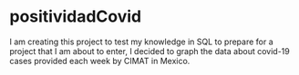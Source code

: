 # positividadCovid
  I am creating this project to test my knowledge in SQL to prepare for a project that I am about to enter, I decided to graph the data about covid-19 cases provided each week by CIMAT in Mexico.
